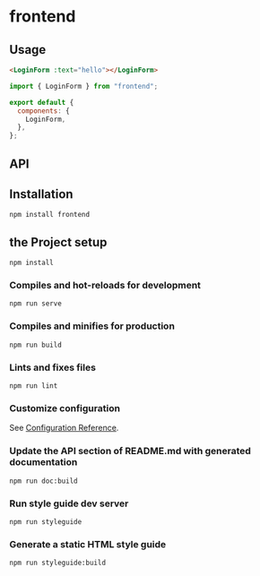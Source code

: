 # frontend

## Usage

```HTML
<LoginForm :text="hello"></LoginForm>
```

```javascript
import { LoginForm } from "frontend";

export default {
  components: {
    LoginForm,
  },
};
```

## API

## Installation

```
npm install frontend
```

## the Project setup

```
npm install
```

### Compiles and hot-reloads for development

```
npm run serve
```

### Compiles and minifies for production

```
npm run build
```

### Lints and fixes files

```
npm run lint
```

### Customize configuration

See [Configuration Reference](https://cli.vuejs.org/config/).

### Update the API section of README.md with generated documentation

```
npm run doc:build
```

### Run style guide dev server

```
npm run styleguide
```

### Generate a static HTML style guide

```
npm run styleguide:build
```
